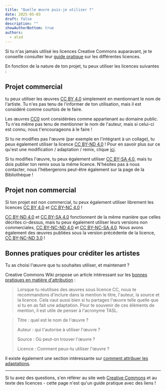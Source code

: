 ```yaml
---
title: "Quelle œuvre puis-je utiliser ?"
date: 2025-05-03
draft: false
description: ""
showAuthorBottom: true
authors:
  - alxd
---
```


Si tu n'as jamais utilisé les licences Creative Commons auparavant, je te conseille consulter leur [guide pratique](https://creativecommons.org/share-your-work/cclicenses/) sur les différentes licences.

En fonction de la nature de ton projet, tu peux utiliser les licences suivantes :

## Projet commercial

tu peux utiliser les œuvres [CC BY 4.0](/tags/cc-by-4.0/) simplement en mentionnant le nom de l'artiste. Tu n'es pas tenu de l'informer de ton utilisation, mais il est considéré comme courtois de le faire.

Les œuvres [CC0](/tags/cc0) sont considérées comme appartenant au domaine public. Tu n'es même pas tenu de mentionner le nom de l'auteur, mais si celui-ci est connu, nous t'encourageons à le faire !

Si tu ne modifies pas l'œuvre (par exemple en l'intégrant à un collage), tu peux également utiliser la licence [CC BY-ND 4.0](/tags/cc-by-nd-4.0/) ! Pour en savoir plus sur ce qu'est une modification / adaptation / remix, clique [ici](https://guides.lib.uw.edu/bothell/creativecommons/adapt).

Si tu modifies l'œuvre, tu peux également utiliser [CC BY-SA 4.0](/tags/cc-by-sa-4.0/), mais tu dois publier ton remix sous la même licence. N'hésites pas à nous contacter, nous l'hébergerons peut-être également sur la page de la Bibliothèque !

## Projet non commercial

Si ton projet est non commercial, tu peux également utiliser librement les licences [CC BY 4.0](/tags/cc-by-4.0/) et [CC BY-NC 4.0](/tags/cc-by-nc-4.0/) !

[CC BY-ND 4.0](/tags/cc-by-nd-4.0/) et [CC BY-SA 4.0](/tags/cc-by-sa-4.0/) fonctionnent de la même manière que celles décrites ci-dessus, mais tu peux également utiliser leurs versions non commerciales, [CC BY-NC-ND 4.0](/tags/cc-by-nc-nd-4.0/) et [CC BY-NC-SA 4.0](/tags/cc-by-nc-sa-4.0/). Nous avons également des œuvres publiées sous la version précédente de la licence, [CC BY-NC-ND 3.0](/tags/cc-by-nc-nd-3.0/) !

## Bonnes pratiques pour créditer les artistes

Tu as choisi l'œuvre que tu souhaites utiliser, et maintenant ?

Creative Commons Wiki propose un article intéressant sur les [bonnes pratiques en matière d'attribution](https://wiki.creativecommons.org/wiki/Recommended_practices_for_attribution) :

> Lorsque tu réutilises des œuvres sous licence CC, nous te recommandons d'inclure dans la mention le titre, l'auteur, la source et la licence. Cela vaut aussi bien si tu partages l'œuvre telle quelle que si tu en as fait une adaptation. Pour te souvenir de ces éléments de mention, il est utile de penser à l'acronyme TASL.

> Titre : quel est le nom de l'œuvre ?
>
> Auteur : qui t'autorise à utiliser l'œuvre ?
>
> Source : Où peut-on trouver l'œuvre ?
>
> Licence : Comment peux-tu utiliser l'œuvre ?

Il existe également une section intéressante sur [comment attribuer les adaptations](https://wiki.creativecommons.org/wiki/Recommended_practices_for_attribution#This_is_a_great_attribution_for_when_you_have_created_an_adaptation).

---

Si tu avez des questions, s'en référer au site web [Creative Commons](https://creativecommons.org/share-your-work/cclicenses/) et au texte des licences - cette page n'est qu'un guide pratique avec des liens !